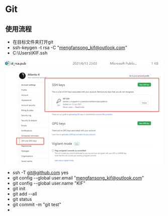 # Git



## 使用流程

+ 在目标文件夹打开git
+ ssh-keygen -t rsa -C "mengfansong_kif@outlook.com"
+ C:\Users\KIF\.ssh  

![image-20210613234445463](GIT.assets/image-20210613234445463.png)

![image-20210613235009139](GIT.assets/image-20210613235009139.png)

+ ssh -T git@github.com  yes
+ git config --global user.email "mengfansong_kif@outlook.com"
+ git config --global user.name "KIF"
+ git init
+ git add --all
+ git status
+ git commit -m "git test"
+ 

